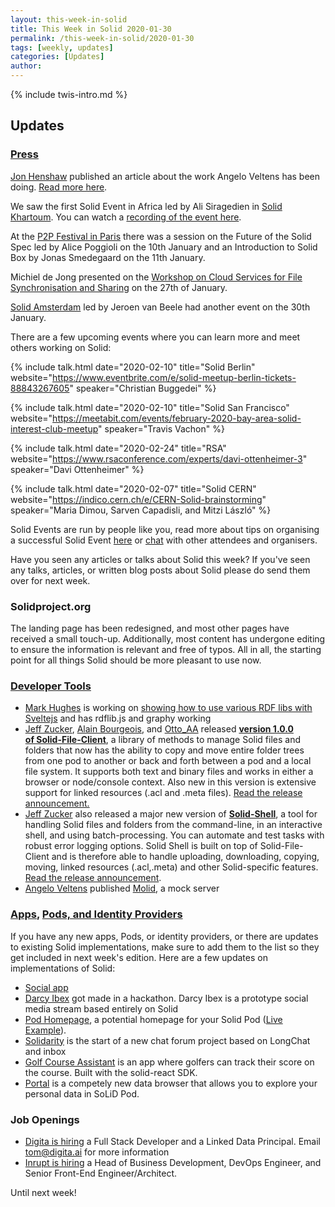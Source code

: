 ```yaml
---
layout: this-week-in-solid
title: This Week in Solid 2020-01-30
permalink: /this-week-in-solid/2020-01-30
tags: [weekly, updates]
categories: [Updates]
author: 
---
```


{% include twis-intro.md %}

## Updates

### [Press](https://solidproject.org/press)

[Jon Henshaw](https://twitter.com/henshaw) published an article about the work Angelo Veltens has been doing. [Read more here](https://www.coywolf.news/social/solid-profile-design/). 

We saw the first Solid Event in Africa led by Ali Siragedien in [Solid Khartoum](http://solid-khartoum.atspace.cc). You can watch a [recording of the event here](https://youtu.be/BhFFCzjAqm4). 

At the [P2P Festival in Paris](https://p2p.paris/fr/event/festival-0/) there was a session on the Future of the Solid Spec led by Alice Poggioli on the 10th January and an Introduction to Solid Box by Jonas Smedegaard on the 11th January. 

Michiel de Jong presented on the [Workshop on Cloud Services for File Synchronisation and Sharing](https://cs3.deic.dk) on the 27th of January. 

[Solid Amsterdam](https://www.pldn.nl/index.php/2nd_Solid_Amsterdam_Meetup_%E2%80%93_January_30th,_2020) led by Jeroen van Beele had another event on the 30th January.

There are a few upcoming events where you can learn more and meet others working on Solid: 

{%
  include talk.html
    date="2020-02-10"
    title="Solid Berlin"
    website="https://www.eventbrite.com/e/solid-meetup-berlin-tickets-88843267605"
    speaker="Christian Buggedei"
%}

{%
  include talk.html
    date="2020-02-10"
    title="Solid San Francisco"
    website="https://meetabit.com/events/february-2020-bay-area-solid-interest-club-meetup"
    speaker="Travis Vachon"
%}

{%
  include talk.html
    date="2020-02-24"
    title="RSA"
    website="https://www.rsaconference.com/experts/davi-ottenheimer-3"
    speaker="Davi Ottenheimer"
%}

{%
  include talk.html
    date="2020-02-07"
    title="Solid CERN"
    website="https://indico.cern.ch/e/CERN-Solid-brainstorming"
    speaker="Maria Dimou, Sarven Capadisli, and Mitzi László"
%}

Solid Events are run by people like you, read more about tips on organising a successful Solid Event [here](https://solidproject.org/events) or [chat](https://forum.solidproject.org/c/solid-events) with other attendees and organisers. 

Have you seen any articles or talks about Solid this week? If you've seen any talks, articles, or written blog posts about Solid please do send them over for next week. 

### Solidproject.org

The landing page has been redesigned, and most other pages have received a small touch-up. Additionally, most content has undergone editing to ensure the information is relevant and free of typos. All in all, the starting point for all things Solid should be more pleasant to use now.

### [Developer Tools](https://solidproject.org/for-developers/apps/tools)
* [Mark Hughes](https://github.com/theWebalyst) is working on [showing how to use various RDF libs with Sveltejs](https://github.com/theWebalyst/svelte-with-rdf-libs-webpack) and has rdflib.js and graphy working
* [Jeff Zucker](https://github.com/jeff-zucker), [Alain Bourgeois](https://github.com/bourgeoa), and [Otto_AA](https://github.com/Otto-AA) released **[version 1.0.0 of Solid-File-Client](https://github.com/jeff-zucker/solid-file-client)**, a library of methods to manage Solid files and folders that now has the ability to copy and move entire folder trees from one pod to another or back and forth between a pod and a local file system. It supports both text and binary files and works in either a browser or node/console context. Also new in this version is extensive support for linked resources (.acl and .meta files). [Read the release announcement.](https://forum.solidproject.org/t/announce-major-new-version-of-solid-shell/2561)
*  [Jeff Zucker](https://github.com/jeff-zucker) also released a major new version of **[Solid-Shell](https://github.com/jeff-zucker/solid-shell)**, a tool for handling Solid files and folders from the command-line, in an interactive shell, and using batch-processing. You can automate and test tasks with robust error logging options. Solid Shell is built on top of Solid-File-Client and is therefore able to handle uploading, downloading, copying, moving, linked resources (.acl,.meta) and other Solid-specific features.  [Read the release announcement](https://forum.solidproject.org/t/announce-major-new-version-of-solid-shell/2561).
* [Angelo Veltens](https://angelo.veltens.org/profile/card#me) published [Molid](https://molid.readthedocs.io/en/latest/), a mock server

### [Apps](https://solidproject.org/use-solid/apps), [Pods, and Identity Providers](https://solidproject.org/use-solid)
If you have any new apps, Pods, or identity providers, or there are updates to existing Solid implementations, make sure to add them to the list so they get included in next week's edition. Here are a few updates on implementations of Solid:
* [Social app](https://scenaristeur.github.io/compagent-tuto/)
* [Darcy Ibex](https://ibex.darcy.is) got made in a hackathon. Darcy Ibex is a prototype social media stream based entirely on Solid
* [Pod Homepage](https://gitlab.com/angelo-v/pod-homepage), a potential homepage for your Solid Pod ([Live Example](https://angelo.veltens.org/)).
* [Solidarity](https://scenaristeur.github.io/solidarity/) is the start of a new chat forum project based on LongChat and inbox
* [Golf Course Assistant](https://gca-solid.now.sh/) is an app where golfers can track their score on the course. Built with the solid-react SDK.
* [Portal](https://github.com/steamory/portal) is a competely new data browser that allows you to explore your personal data in SoLiD Pod.

### Job Openings 
* [Digita is hiring](https://www.digita.ai/careers) a Full Stack Developer and a Linked Data Principal. Email tom@digita.ai for more information
* [Inrupt is hiring](https://inrupt.com/careers) a Head of Business Development, DevOps Engineer, and Senior Front-End Engineer/Architect.  

Until next week!
